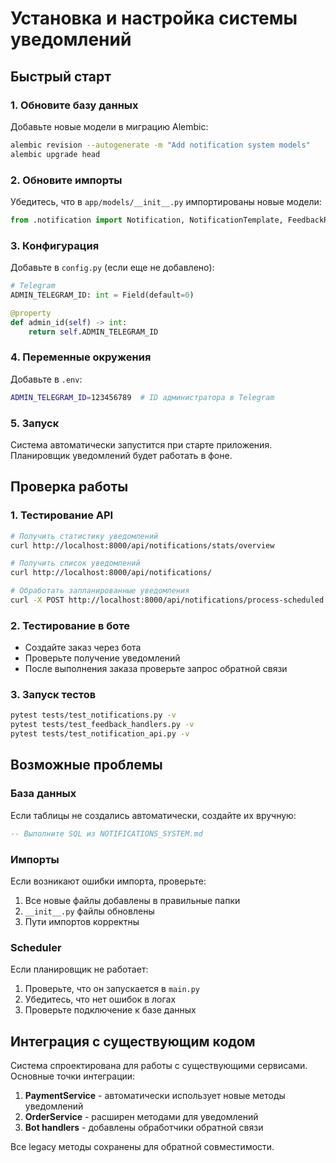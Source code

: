 # Установка и настройка системы уведомлений

## Быстрый старт

### 1. Обновите базу данных

Добавьте новые модели в миграцию Alembic:

```bash
alembic revision --autogenerate -m "Add notification system models"
alembic upgrade head
```

### 2. Обновите импорты

Убедитесь, что в `app/models/__init__.py` импортированы новые модели:

```python
from .notification import Notification, NotificationTemplate, FeedbackRating
```

### 3. Конфигурация

Добавьте в `config.py` (если еще не добавлено):

```python
# Telegram
ADMIN_TELEGRAM_ID: int = Field(default=0)

@property
def admin_id(self) -> int:
    return self.ADMIN_TELEGRAM_ID
```

### 4. Переменные окружения

Добавьте в `.env`:

```bash
ADMIN_TELEGRAM_ID=123456789  # ID администратора в Telegram
```

### 5. Запуск

Система автоматически запустится при старте приложения. Планировщик уведомлений будет работать в фоне.

## Проверка работы

### 1. Тестирование API

```bash
# Получить статистику уведомлений
curl http://localhost:8000/api/notifications/stats/overview

# Получить список уведомлений
curl http://localhost:8000/api/notifications/

# Обработать запланированные уведомления
curl -X POST http://localhost:8000/api/notifications/process-scheduled
```

### 2. Тестирование в боте

- Создайте заказ через бота
- Проверьте получение уведомлений
- После выполнения заказа проверьте запрос обратной связи

### 3. Запуск тестов

```bash
pytest tests/test_notifications.py -v
pytest tests/test_feedback_handlers.py -v
pytest tests/test_notification_api.py -v
```

## Возможные проблемы

### База данных

Если таблицы не создались автоматически, создайте их вручную:

```sql
-- Выполните SQL из NOTIFICATIONS_SYSTEM.md
```

### Импорты

Если возникают ошибки импорта, проверьте:

1. Все новые файлы добавлены в правильные папки
2. `__init__.py` файлы обновлены
3. Пути импортов корректны

### Scheduler

Если планировщик не работает:

1. Проверьте, что он запускается в `main.py`
2. Убедитесь, что нет ошибок в логах
3. Проверьте подключение к базе данных

## Интеграция с существующим кодом

Система спроектирована для работы с существующими сервисами. Основные точки интеграции:

1. **PaymentService** - автоматически использует новые методы уведомлений
2. **OrderService** - расширен методами для уведомлений
3. **Bot handlers** - добавлены обработчики обратной связи

Все legacy методы сохранены для обратной совместимости.